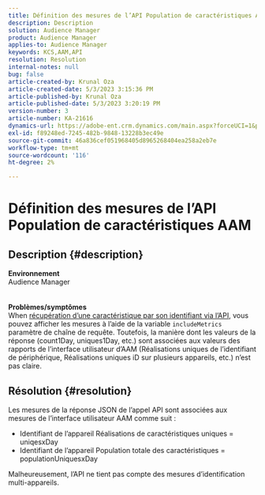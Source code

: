 ```yaml
---
title: Définition des mesures de l’API Population de caractéristiques AAM
description: Description
solution: Audience Manager
product: Audience Manager
applies-to: Audience Manager
keywords: KCS,AAM,API
resolution: Resolution
internal-notes: null
bug: false
article-created-by: Krunal Oza
article-created-date: 5/3/2023 3:15:36 PM
article-published-by: Krunal Oza
article-published-date: 5/3/2023 3:20:19 PM
version-number: 3
article-number: KA-21616
dynamics-url: https://adobe-ent.crm.dynamics.com/main.aspx?forceUCI=1&pagetype=entityrecord&etn=knowledgearticle&id=08ba1058-c5e9-ed11-a7c6-6045bd006b4b
exl-id: f89248ed-7245-482b-9848-13228b3ec49e
source-git-commit: 46a836cef051968405d8965268404ea258a2eb7e
workflow-type: tm+mt
source-wordcount: '116'
ht-degree: 2%

---
```


# Définition des mesures de l’API Population de caractéristiques AAM

## Description {#description}

<b>Environnement</b><br>Audience Manager<br> <br> <br><b>Problèmes/symptômes</b><br>When [récupération d’une caractéristique par son identifiant via l’API](https://bank.demdex.com/portal/swagger/index.html#/Traits%20API/get_traits__sid_), vous pouvez afficher les mesures à l’aide de la variable `includeMetrics` paramètre de chaîne de requête. Toutefois, la manière dont les valeurs de la réponse (count1Day, uniques1Day, etc.) sont associées aux valeurs des rapports de l’interface utilisateur d’AAM (Réalisations uniques de l’identifiant de périphérique, Réalisations uniques iD sur plusieurs appareils, etc.) n’est pas claire. 

## Résolution {#resolution}


Les mesures de la réponse JSON de l’appel API sont associées aux mesures de l’interface utilisateur AAM comme suit :

- Identifiant de l’appareil Réalisations de caractéristiques uniques = uniqesxDay
- Identifiant de l’appareil Population totale des caractéristiques = populationUniquesxDay


Malheureusement, l’API ne tient pas compte des mesures d’identification multi-appareils.
